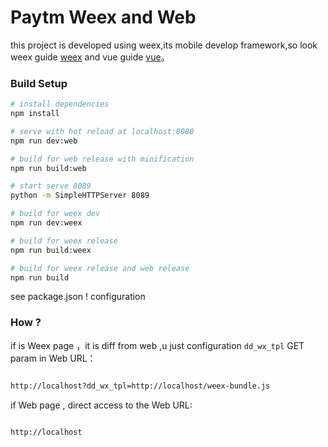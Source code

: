 # Paytm Weex and Web

this project is developed using weex,its mobile develop framework,so look weex guide [weex](https://weex.apache.org/cn/) and vue guide [vue](https://cn.vuejs.org/)。

### Build Setup

```bash
# install dependencies
npm install

# serve with hot reload at localhost:8080
npm run dev:web

# build for web release with minification
npm run build:web

# start serve 8089
python -m SimpleHTTPServer 8089

# build for weex dev
npm run dev:weex

# build for weex release
npm run build:weex

# build for weex release and web release
npm run build
```

see package.json ! configuration

### How ?

if is Weex page ，it is diff from web ,u just configuration `dd_wx_tpl` GET param in Web URL：

```bash

http://localhost?dd_wx_tpl=http://localhost/weex-bundle.js

```

if Web page , direct access to the Web URL:

```bash

http://localhost

```
